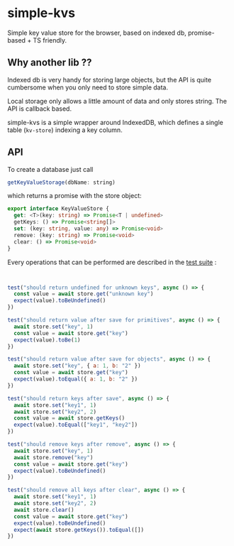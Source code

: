# simple-kvs
Simple key value store for the browser, based on indexed db, promise-based + TS friendly.

## Why another lib ??

Indexed db is very handy for storing large objects, but the API is quite cumbersome when you only need to store simple data.

Local storage only allows a little amount of data and only stores string. The API is callback based.

simple-kvs is a simple wrapper around IndexedDB, which defines a single table (`kv-store`) indexing a key column.

## API

To create a database just call
```js
getKeyValueStorage(dbName: string)
```

which returns a promise with the store object:

```ts
export interface KeyValueStore {
  get: <T>(key: string) => Promise<T | undefined>
  getKeys: () => Promise<string[]>
  set: (key: string, value: any) => Promise<void>
  remove: (key: string) => Promise<void>
  clear: () => Promise<void>
}

```


Every operations that can be performed are described in the [test suite](./__tests__/index.test.ts) :

```js


test("should return undefined for unknown keys", async () => {
  const value = await store.get("unknown key")
  expect(value).toBeUndefined()
})

test("should return value after save for primitives", async () => {
  await store.set("key", 1)
  const value = await store.get("key")
  expect(value).toBe(1)
})

test("should return value after save for objects", async () => {
  await store.set("key", { a: 1, b: "2" })
  const value = await store.get("key")
  expect(value).toEqual({ a: 1, b: "2" })
})

test("should return keys after save", async () => {
  await store.set("key1", 1)
  await store.set("key2", 2)
  const value = await store.getKeys()
  expect(value).toEqual(["key1", "key2"])
})

test("should remove keys after remove", async () => {
  await store.set("key", 1)
  await store.remove("key")
  const value = await store.get("key")
  expect(value).toBeUndefined()
})

test("should remove all keys after clear", async () => {
  await store.set("key1", 1)
  await store.set("key2", 2)
  await store.clear()
  const value = await store.get("key")
  expect(value).toBeUndefined()
  expect(await store.getKeys()).toEqual([])
})


```